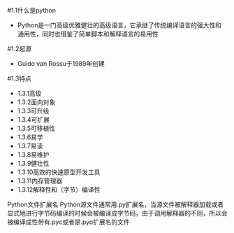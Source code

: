 #1.1什么是python
- Python是一门高级优雅健壮的高级语言，它承继了传统编译语言的强大性和通用性，同时也借鉴了简单脚本和解释语言的易用性

#1.2起源
- Guido van Rossu于1989年创建

#1.3特点
- 1.3.1高级
- 1.3.2面向对象
- 1.3.3可升级
- 1.3.4可扩展
- 1.3.5可移植性
- 1.3.6易学
- 1.3.7易读
- 1.3.8易维护
- 1.3.9健壮性
- 1.3.10高效的快速原型开发工具
- 1.3.11内存管理器
- 1.3.12解释性和（字节）编译性

Python文件扩展名
Python源文件通常用.py扩展名，当源文件被解释器加载或者显式地进行字节码编译的时候会被编译成字节码，由于调用解释器的不同，所以会被编译成性带有.pyc或者是.pyo扩展名的文件
